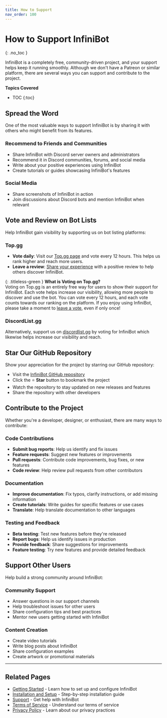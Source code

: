 ```yaml
---
title: How to Support
nav_order: 100
---
```


# How to Support InfiniBot
{: .no_toc }

InfiniBot is a completely free, community-driven project, and your support helps keep it running smoothly. Although we don't have a Patreon or similar platform, there are several ways you can support and contribute to the project.

**Topics Covered**
- TOC
{:toc}

## Spread the Word

One of the most valuable ways to support InfiniBot is by sharing it with others who might benefit from its features.

### Recommend to Friends and Communities
- Share InfiniBot with Discord server owners and administrators
- Recommend it in Discord communities, forums, and social media
- Write about your positive experiences using InfiniBot
- Create tutorials or guides showcasing InfiniBot's features

### Social Media
- Share screenshots of InfiniBot in action
- Join discussions about Discord bots and mention InfiniBot when relevant

## Vote and Review on Bot Lists

Help InfiniBot gain visibility by supporting us on bot listing platforms:

### Top.gg
- **Vote daily**: Visit our [Top.gg page](https://top.gg/bot/991832387015159911/vote) and vote every 12 hours. This helps us rank higher and reach more users.
- **Leave a review**: [Share your experience](https://top.gg/bot/991832387015159911#reviews) with a positive review to help others discover InfiniBot.

{: .titleless-green }
**What is Voting on Top.gg?**  
Voting on Top.gg is an entirely free way for users to show their support for InfiniBot. Each vote helps increase our visibility, allowing more people to discover and use the bot. You can vote every 12 hours, and each vote counts towards our ranking on the platform. If you enjoy using InfiniBot, please take a moment to [leave a vote](https://top.gg/bot/991832387015159911/vote), even if only once!

### DiscordList.gg
Alternatively, support us on [discordlist.gg](https://discordlist.gg/bot/991832387015159911) by voting for InfiniBot which likewise helps increase our visibility and reach.

## Star Our GitHub Repository

Show your appreciation for the project by starring our GitHub repository:

- Visit the [InfiniBot GitHub repository](https://github.com/cypress-exe/InfiniBot)
- Click the ⭐ **Star** button to bookmark the project
- Watch the repository to stay updated on new releases and features
- Share the repository with other developers

## Contribute to the Project

Whether you're a developer, designer, or enthusiast, there are many ways to contribute:

### Code Contributions
- **Submit bug reports**: Help us identify and fix issues
- **Feature requests**: Suggest new features or improvements
- **Pull requests**: Contribute code improvements, bug fixes, or new features
- **Code review**: Help review pull requests from other contributors

### Documentation
- **Improve documentation**: Fix typos, clarify instructions, or add missing information
- **Create tutorials**: Write guides for specific features or use cases
- **Translate**: Help translate documentation to other languages

### Testing and Feedback
- **Beta testing**: Test new features before they're released
- **Report bugs**: Help us identify issues in production
- **Provide feedback**: Share suggestions for improvements
- **Feature testing**: Try new features and provide detailed feedback

## Support Other Users

Help build a strong community around InfiniBot:

### Community Support
- Answer questions in our support channels
- Help troubleshoot issues for other users
- Share configuration tips and best practices
- Mentor new users getting started with InfiniBot

### Content Creation
- Create video tutorials
- Write blog posts about InfiniBot
- Share configuration examples
- Create artwork or promotional materials

---

## Related Pages

- [Getting Started](../getting-started/) - Learn how to set up and configure InfiniBot
- [Installation and Setup](../getting-started/install-and-setup.html) - Step-by-step installation guide
- [Support](../getting-started/support.html) - Get help with InfiniBot
- [Terms of Service](../legal/terms-of-service.html) - Understand our terms of service
- [Privacy Policy](../legal/privacy-policy.html) - Learn about our privacy practices

